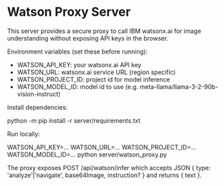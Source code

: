 # Watson Proxy Server

This server provides a secure proxy to call IBM watsonx.ai for image understanding without exposing API keys in the browser.

Environment variables (set these before running):

- WATSON_API_KEY: your watsonx.ai API key
- WATSON_URL: watsonx.ai service URL (region specific)
- WATSON_PROJECT_ID: project id for model inference
- WATSON_MODEL_ID: model id to use (e.g. meta-llama/llama-3-2-90b-vision-instruct)

Install dependencies:

python -m pip install -r server/requirements.txt

Run locally:

WATSON_API_KEY=... WATSON_URL=... WATSON_PROJECT_ID=... WATSON_MODEL_ID=... python server/watson_proxy.py

The proxy exposes POST /api/watson/infer which accepts JSON { type: 'analyze'|'navigate', base64Image, instruction? }
and returns { text }.
